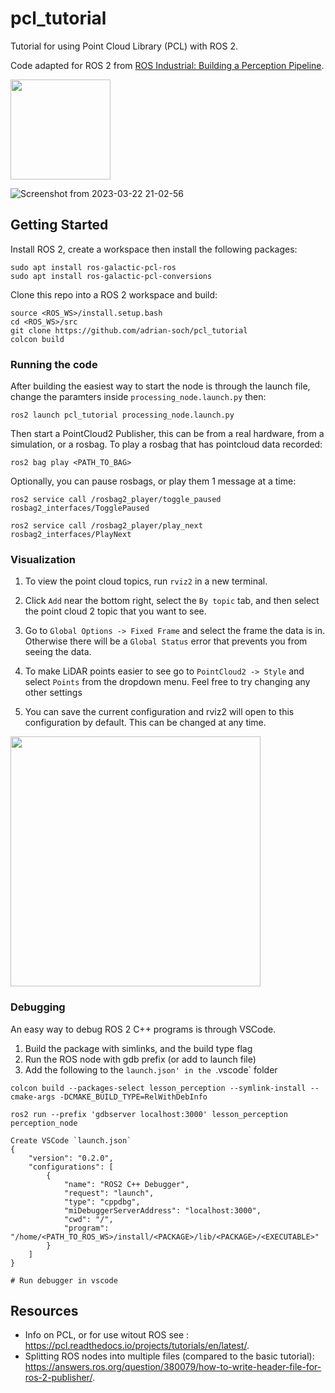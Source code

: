 # pcl_tutorial
Tutorial for using Point Cloud Library (PCL) with ROS 2.

Code adapted for ROS 2 from [ROS Industrial: Building a Perception Pipeline](https://industrial-training-master.readthedocs.io/en/melodic/_source/session5/Building-a-Perception-Pipeline.html).

<img src="https://user-images.githubusercontent.com/6884645/227073828-3c013dbb-7dfb-47a7-97af-400fb76cb268.png" height="160" />

![Screenshot from 2023-03-22 21-02-56](https://user-images.githubusercontent.com/6884645/227073304-b5e61753-bbda-4aab-89bc-43532cbe2d79.png)

## Getting Started
Install ROS 2, create a workspace then install the following packages:
```
sudo apt install ros-galactic-pcl-ros
sudo apt install ros-galactic-pcl-conversions
```

Clone this repo into a ROS 2 workspace and build: 

```
source <ROS_WS>/install.setup.bash
cd <ROS_WS>/src
git clone https://github.com/adrian-soch/pcl_tutorial
colcon build
```
### Running the code
After building the easiest way to start the node is through the launch file, change the paramters inside `processing_node.launch.py` then:

```
ros2 launch pcl_tutorial processing_node.launch.py
```

Then start a PointCloud2 Publisher, this can be from a real hardware, from a simulation, or a rosbag. To play a rosbag that has pointcloud data recorded:

```
ros2 bag play <PATH_TO_BAG>
```

Optionally, you can pause rosbags, or play them 1 message at a time:
```
ros2 service call /rosbag2_player/toggle_paused rosbag2_interfaces/TogglePaused

ros2 service call /rosbag2_player/play_next rosbag2_interfaces/PlayNext
```

### Visualization


1. To view the point cloud topics, run `rviz2` in a new terminal.

1. Click `Add` near the bottom right, select the `By topic` tab, and then select the point cloud 2 topic that you want to see.

2. Go to `Global Options -> Fixed Frame` and select the frame the data is in. Otherwise there will be a `Global Status` error that prevents you from seeing the data.

3. To make LiDAR points easier to see go to `PointCloud2 -> Style` and select `Points` from the dropdown menu. Feel free to try changing any other settings

1. You can save the current configuration and rviz2 will open to this configuration by default. This can be changed at any time.

<img src="https://user-images.githubusercontent.com/6884645/227073525-df459713-0294-4f44-a154-9ad2990aff16.png" height="400" />

### Debugging

An easy way to debug ROS 2 C++ programs is through VSCode.
1. Build the package with simlinks, and the build type flag
1. Run the ROS node with gdb prefix (or add to launch file)
1. Add the following to the `launch.json' in the `.vscode` folder

```
colcon build --packages-select lesson_perception --symlink-install --cmake-args -DCMAKE_BUILD_TYPE=RelWithDebInfo

ros2 run --prefix 'gdbserver localhost:3000' lesson_perception perception_node

Create VSCode `launch.json`
{
    "version": "0.2.0",
    "configurations": [
        {
            "name": "ROS2 C++ Debugger",
            "request": "launch",
            "type": "cppdbg",
            "miDebuggerServerAddress": "localhost:3000",
            "cwd": "/",
            "program": "/home/<PATH_TO_ROS_WS>/install/<PACKAGE>/lib/<PACKAGE>/<EXECUTABLE>"
        }
    ]
}

# Run debugger in vscode
```

## Resources

 - Info on PCL, or for use witout ROS see : https://pcl.readthedocs.io/projects/tutorials/en/latest/.
 - Splitting ROS nodes into multiple files (compared to the basic tutorial): https://answers.ros.org/question/380079/how-to-write-header-file-for-ros-2-publisher/.
  


